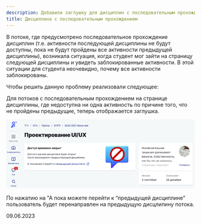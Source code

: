 ```yaml
---
description: Добавили заглушку для дисциплин с последовательным прохождением
title: Дисциплина с последовательным прохождением
---
```


В потоке, где предусмотрено последовательное прохождение дисциплин (т.е. активности последующей дисциплины не будут доступны, пока не будут пройдены все активности предыдущей дисциплины), возникала ситуация, когда студент мог зайти на страницу следующей дисциплины и увидеть заблокированные активности. В этой ситуации для студента неочевидно, почему все активности заблокированы.

Чтобы решить данную проблему реализовали следующее:

Для потоков с последовательным прохождением на странице дисциплины, где недоступна ни одна активность по причине того, что не пройдены предыдущие, теперь отображается заглушка.

![](<../../.gitbook/assets/image (8) (6).png>)

По нажатию на "А пока можете перейти к “предыдущей дисциплине” пользователь будет перенаправлен на предыдущую дисцлипину потока.

09\.06.2023